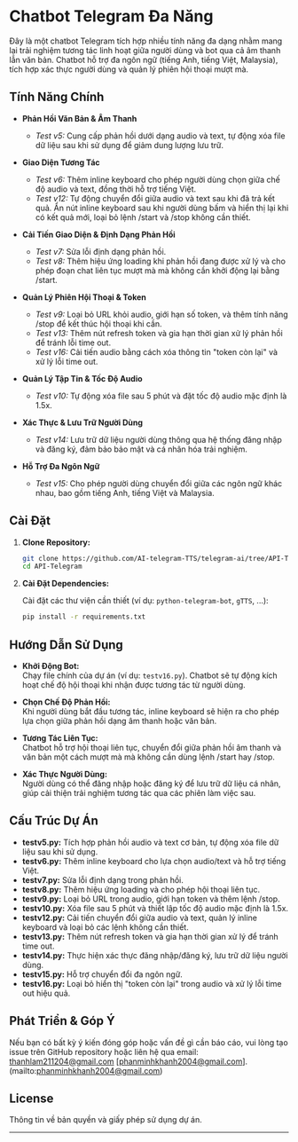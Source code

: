 # Chatbot Telegram Đa Năng

Đây là một chatbot Telegram tích hợp nhiều tính năng đa dạng nhằm mang lại trải nghiệm tương tác linh hoạt giữa người dùng và bot qua cả âm thanh lẫn văn bản. Chatbot hỗ trợ đa ngôn ngữ (tiếng Anh, tiếng Việt, Malaysia), tích hợp xác thực người dùng và quản lý phiên hội thoại mượt mà.

## Tính Năng Chính

- **Phản Hồi Văn Bản & Âm Thanh**  
  - *Test v5:* Cung cấp phản hồi dưới dạng audio và text, tự động xóa file dữ liệu sau khi sử dụng để giảm dung lượng lưu trữ.

- **Giao Diện Tương Tác**  
  - *Test v6:* Thêm inline keyboard cho phép người dùng chọn giữa chế độ audio và text, đồng thời hỗ trợ tiếng Việt.
  - *Test v12:* Tự động chuyển đổi giữa audio và text sau khi đã trả kết quả. Ẩn nút inline keyboard sau khi người dùng bấm và hiển thị lại khi có kết quả mới, loại bỏ lệnh /start và /stop không cần thiết.

- **Cải Tiến Giao Diện & Định Dạng Phản Hồi**  
  - *Test v7:* Sửa lỗi định dạng phản hồi.
  - *Test v8:* Thêm hiệu ứng loading khi phản hồi đang được xử lý và cho phép đoạn chat liên tục mượt mà mà không cần khởi động lại bằng /start.

- **Quản Lý Phiên Hội Thoại & Token**  
  - *Test v9:* Loại bỏ URL khỏi audio, giới hạn số token, và thêm tính năng /stop để kết thúc hội thoại khi cần.
  - *Test v13:* Thêm nút refresh token và gia hạn thời gian xử lý phản hồi để tránh lỗi time out.
  - *Test v16:* Cải tiến audio bằng cách xóa thông tin "token còn lại" và xử lý lỗi time out.

- **Quản Lý Tập Tin & Tốc Độ Audio**  
  - *Test v10:* Tự động xóa file sau 5 phút và đặt tốc độ audio mặc định là 1.5x.

- **Xác Thực & Lưu Trữ Người Dùng**  
  - *Test v14:* Lưu trữ dữ liệu người dùng thông qua hệ thống đăng nhập và đăng ký, đảm bảo bảo mật và cá nhân hóa trải nghiệm.

- **Hỗ Trợ Đa Ngôn Ngữ**  
  - *Test v15:* Cho phép người dùng chuyển đổi giữa các ngôn ngữ khác nhau, bao gồm tiếng Anh, tiếng Việt và Malaysia.

## Cài Đặt

1. **Clone Repository:**

   ```bash
   git clone https://github.com/AI-telegram-TTS/telegram-ai/tree/API-Telegram
   cd API-Telegram
   ```

2. **Cài Đặt Dependencies:**

   Cài đặt các thư viện cần thiết (ví dụ: `python-telegram-bot`, `gTTS`, ...):

   ```bash
   pip install -r requirements.txt
   ```

## Hướng Dẫn Sử Dụng

- **Khởi Động Bot:**  
  Chạy file chính của dự án (ví dụ: `testv16.py`). Chatbot sẽ tự động kích hoạt chế độ hội thoại khi nhận được tương tác từ người dùng.

- **Chọn Chế Độ Phản Hồi:**  
  Khi người dùng bắt đầu tương tác, inline keyboard sẽ hiện ra cho phép lựa chọn giữa phản hồi dạng âm thanh hoặc văn bản.

- **Tương Tác Liên Tục:**  
  Chatbot hỗ trợ hội thoại liên tục, chuyển đổi giữa phản hồi âm thanh và văn bản một cách mượt mà mà không cần dùng lệnh /start hay /stop.

- **Xác Thực Người Dùng:**  
  Người dùng có thể đăng nhập hoặc đăng ký để lưu trữ dữ liệu cá nhân, giúp cải thiện trải nghiệm tương tác qua các phiên làm việc sau.

## Cấu Trúc Dự Án

- **testv5.py:** Tích hợp phản hồi audio và text cơ bản, tự động xóa file dữ liệu sau khi sử dụng.
- **testv6.py:** Thêm inline keyboard cho lựa chọn audio/text và hỗ trợ tiếng Việt.
- **testv7.py:** Sửa lỗi định dạng trong phản hồi.
- **testv8.py:** Thêm hiệu ứng loading và cho phép hội thoại liên tục.
- **testv9.py:** Loại bỏ URL trong audio, giới hạn token và thêm lệnh /stop.
- **testv10.py:** Xóa file sau 5 phút và thiết lập tốc độ audio mặc định là 1.5x.
- **testv12.py:** Cải tiến chuyển đổi giữa audio và text, quản lý inline keyboard và loại bỏ các lệnh không cần thiết.
- **testv13.py:** Thêm nút refresh token và gia hạn thời gian xử lý để tránh time out.
- **testv14.py:** Thực hiện xác thực đăng nhập/đăng ký, lưu trữ dữ liệu người dùng.
- **testv15.py:** Hỗ trợ chuyển đổi đa ngôn ngữ.
- **testv16.py:** Loại bỏ hiển thị "token còn lại" trong audio và xử lý lỗi time out hiệu quả.

## Phát Triển & Góp Ý

Nếu bạn có bất kỳ ý kiến đóng góp hoặc vấn đề gì cần báo cáo, vui lòng tạo issue trên GitHub repository hoặc liên hệ qua email: [thanhlam211204@gmail.com](mailto:thanhlam211204@gmail.com)
[phanminhkhanh2004@gmail.com].(mailto:phanminhkhanh2004@gmail.com)

## License

Thông tin về bản quyền và giấy phép sử dụng dự án.

---